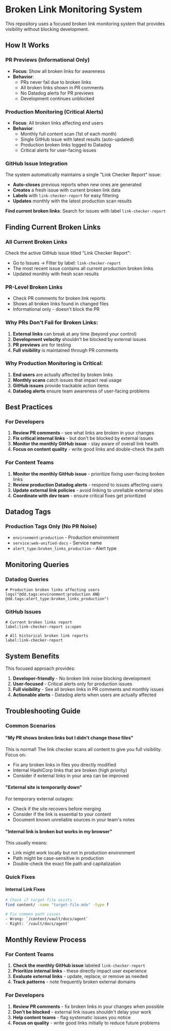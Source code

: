 # Broken Link Monitoring System

This repository uses a focused broken link monitoring system that provides visibility without blocking development.

## How It Works

### PR Previews (Informational Only)

- **Focus**: Show all broken links for awareness
- **Behavior**:
  - PRs never fail due to broken links
  - All broken links shown in PR comments
  - No Datadog alerts for PR previews
  - Development continues unblocked

### Production Monitoring (Critical Alerts)

- **Focus**: All broken links affecting end users
- **Behavior**:
  - Monthly full content scan (1st of each month)
  - Single GitHub issue with latest results (auto-updated)
  - Production broken links logged to Datadog
  - Critical alerts for user-facing issues

### GitHub Issue Integration

The system automatically maintains a single "Link Checker Report" issue:

- **Auto-closes** previous reports when new ones are generated
- **Creates** a fresh issue with current broken link data
- **Labels** with `link-checker-report` for easy filtering
- **Updates** monthly with the latest production scan results

**Find current broken links**: Search for issues with label `link-checker-report`

## Finding Current Broken Links

### All Current Broken Links

Check the active GitHub issue titled "Link Checker Report":

- Go to Issues → Filter by label: `link-checker-report`
- The most recent issue contains all current production broken links
- Updated monthly with fresh scan results

### PR-Level Broken Links

- Check PR comments for broken link reports
- Shows all broken links found in changed files
- Informational only - doesn't block the PR

### Why PRs Don't Fail for Broken Links:

1. **External links** can break at any time (beyond your control)
2. **Development velocity** shouldn't be blocked by external issues
3. **PR previews** are for testing
4. **Full visibility** is maintained through PR comments

### Why Production Monitoring is Critical:

1. **End users** are actually affected by broken links
2. **Monthly scans** catch issues that impact real usage
3. **GitHub issues** provide trackable action items
4. **Datadog alerts** ensure team awareness of user-facing problems

## Best Practices

### For Developers

1. **Review PR comments** - see what links are broken in your changes
2. **Fix critical internal links** - but don't be blocked by external issues
3. **Monitor the monthly GitHub issue** - stay aware of overall link health
4. **Focus on content quality** - write good links and double-check the path

### For Content Teams

1. **Monitor the monthly GitHub issue** - prioritize fixing user-facing broken links
2. **Review production Datadog alerts** - respond to issues affecting users
3. **Update external link policies** - avoid linking to unreliable external sites
4. **Coordinate with dev team** - ensure critical fixes get prioritized

## Datadog Tags

### Production Tags Only (No PR Noise)

- `environment:production` - Production environment
- `service:web-unified-docs` - Service name
- `alert_type:broken_links_production` - Alert type

## Monitoring Queries

### Datadog Queries

```
# Production broken links affecting users
logs("@dd.tags:environment:production AND @dd.tags:alert_type:broken_links_production")
```

### GitHub Issues

```
# Current broken links report
label:link-checker-report is:open

# All historical broken link reports
label:link-checker-report
```

## System Benefits

This focused approach provides:

1. **Developer-friendly** - No broken link noise blocking development
2. **User-focused** - Critical alerts only for production issues
3. **Full visibility** - See all broken links in PR comments and monthly issues
4. **Actionable alerts** - Datadog alerts when users are actually affected

## Troubleshooting Guide

### Common Scenarios

#### "My PR shows broken links but I didn't change those files"

This is normal! The link checker scans all content to give you full visibility. Focus on:

- Fix any broken links in files you directly modified
- Internal HashiCorp links that are broken (high priority)
- Consider if external links in your area can be improved

#### "External site is temporarily down"

For temporary external outages:

- Check if the site recovers before merging
- Consider if the link is essential to your content
- Document known unreliable sources in your team's notes

#### "Internal link is broken but works in my browser"

This usually means:

- Link might work locally but not in production environment
- Path might be case-sensitive in production
- Double-check the exact file path and capitalization

### Quick Fixes

#### Internal Link Fixes

```bash
# Check if target file exists
find content/ -name "target-file.mdx" -type f

# Fix common path issues
- Wrong: `/content/vault/docs/agent`
- Right: `/vault/docs/agent`
```

## Monthly Review Process

### For Content Teams

1. **Check the monthly GitHub issue** labeled `link-checker-report`
2. **Prioritize internal links** - these directly impact user experience
3. **Evaluate external links** - update, replace, or remove as needed
4. **Track patterns** - note frequently broken external domains

### For Developers

1. **Review PR comments** - fix broken links in your changes when possible
2. **Don't be blocked** - external link issues shouldn't delay your work
3. **Help content teams** - flag systematic issues you notice
4. **Focus on quality** - write good links initially to reduce future problems
